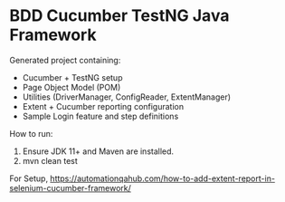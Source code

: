 # BDD Cucumber TestNG Java Framework
Generated project containing:
- Cucumber + TestNG setup
- Page Object Model (POM)
- Utilities (DriverManager, ConfigReader, ExtentManager)
- Extent + Cucumber reporting configuration
- Sample Login feature and step definitions

How to run:
1. Ensure JDK 11+ and Maven are installed.
2. mvn clean test

For Setup,
https://automationqahub.com/how-to-add-extent-report-in-selenium-cucumber-framework/

